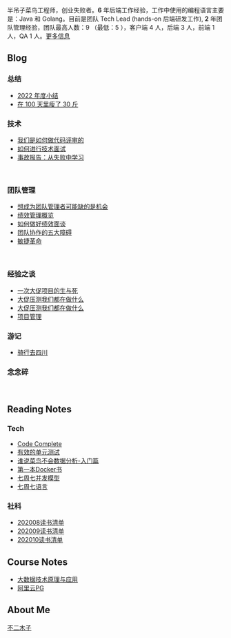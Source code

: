 半吊子菜鸟工程师，创业失败者。**6** 年后端工作经验，工作中使用的编程语言主要是：Java 和 Golang。目前是团队 Tech Lead (hands-on 后端研发工作), **2** 年团队管理经验，团队最高人数：9 （最低：5 ），客户端 4 人，后端 3 人，前端 1 人，QA 1 人。[更多信息](about-me.md)

## Blog


### 总结

- [2022 年度小结](summarize/2022_overview.md)
- [在 100 天里瘦了 30 斤](blog/how_to_lose_wegiht.md)


### 技术
- [我们是如何做代码评审的](blog/tech/codereview.md)
- [如何进行技术面试](teamlead/interview.md)
- [事故报告：从失败中学习](blog/tech/learn_from_failure.md)
<br>


### 团队管理
- [想成为团队管理者可能缺的是机会](teamlead/team_fix.md)
- [绩效管理概览](teamlead/performance_overview.md)
- [如何做好绩效面谈](teamlead/performance_interview.md)
- [团队协作的五大障碍](teamlead/dysfunctions_of_team.md)
- [敏捷革命](teamlead/scrum.md)

  

<br>

### 经验之谈
- [一次大促项目的生与死](blog/一次大促项目的生与死.md)
- [大促压测我们都在做什么](blog/大促压测我们都在做什么.md)
- [大促压测我们都在做什么](blog/大促性能优化我们在做什么.md)
- [项目管理](blog/以小窥大项目管理与敏捷开发.md)



### 游记
- [骑行去四川](blog/骑行去四川.md)


### 念念碎

<br>

## Reading Notes

### Tech

- [Code Complete](reading-notes/tech/code-complete.md)
- [有效的单元测试](reading-notes/tech/有效的单元测试.md)
- [谁说菜鸟不会数据分析-入门篇](reading-notes/tech/谁说菜鸟不会数据分析-入门篇.md)
- [第一本Docker书](reading-notes/tech/第一本Docker书.md)
- [七周七并发模型](reading-notes/tech/七周七并发模型.md)
- [七周七语言](reading-notes/tech/七周七语言.md)

### 社科
- [202008读书清单](reading-notes/社科/202008.md)
- [202009读书清单](reading-notes/社科/202009.md)
- [202010读书清单](reading-notes/社科/202010.md)


## Course Notes

- [大数据技术原理与应用](course-notes/大数据技术原理与应用.md)
- [阿里云PG](course-notes/听说PG很给力.md)

## About Me

[不二木子](about-me.md)